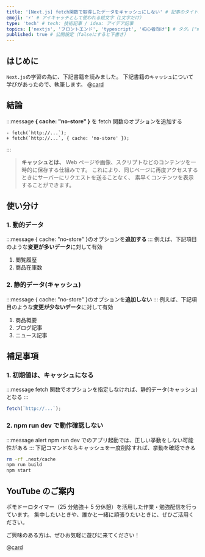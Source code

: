 ```yaml
---
title: '[Next.js] fetch関数で取得したデータをキャッシュにしない' # 記事のタイトル
emoji: '⚡' # アイキャッチとして使われる絵文字（1文字だけ）
type: 'tech' # tech: 技術記事 / idea: アイデア記事
topics: ['nextjs', 'フロントエンド', 'typescript', '初心者向け'] # タグ。["markdown", "rust", "aws"]のように指定する
published: true # 公開設定（falseにすると下書き）
---
```


## はじめに

`Next.js`の学習の為に、下記書籍を読みました。
下記書籍の`キャッシュ`について学びがあったので、執筆します。
@[card](https://gihyo.jp/book/2024/978-4-297-14061-8)

## 結論

:::message
**{ cache: "no-store" }** を fetch 関数のオプションを追加する

```diff:ts
- fetch(`http://...`);
+ fetch(`http://...`, { cache: 'no-store' });
```

:::

> **キャッシュとは、**
> Web ページや画像、スクリプトなどのコンテンツを一時的に保存する仕組みです。
> これにより、同じページに再度アクセスするときにサーバーにリクエストを送ることなく、
> 素早くコンテンツを表示することができます。

## 使い分け

### 1. 動的データ

:::message
{ cache: "no-store" }のオプションを**追加する**
:::
例えば、下記項目のような**変更が多いデータ**に対して有効

1. 閲覧履歴
2. 商品在庫数

### 2. 静的データ(キャッシュ)

:::message
{ cache: "no-store" }のオプションを**追加しない**
:::
例えば、下記項目のような**変更が少ないデータ**に対して有効

1. 商品概要
2. ブログ記事
3. ニュース記事

## 補足事項

### 1. 初期値は、キャッシュになる

:::message
fetch 関数でオプションを指定しなければ、静的データ(キャッシュ)となる
:::

```ts
fetch(`http://...`);
```

### 2. npm run dev で動作確認しない

:::message alert
npm run dev でのアプリ起動では、正しい挙動をしない可能性がある
:::
下記コマンドならキャッシュを一度削除すれば、挙動を確認できる

```bash
rm -rf .next/cache
npm run build
npm start
```

## YouTube のご案内

ポモドーロタイマー（25 分勉強＋ 5 分休憩）を活用した作業・勉強配信を行っています。
集中したいときや、誰かと一緒に頑張りたいときに、ぜひご活用ください。

ご興味のある方は、ぜひお気軽に遊びに来てください！

@[card](https://www.youtube.com/@aew2sbee)
